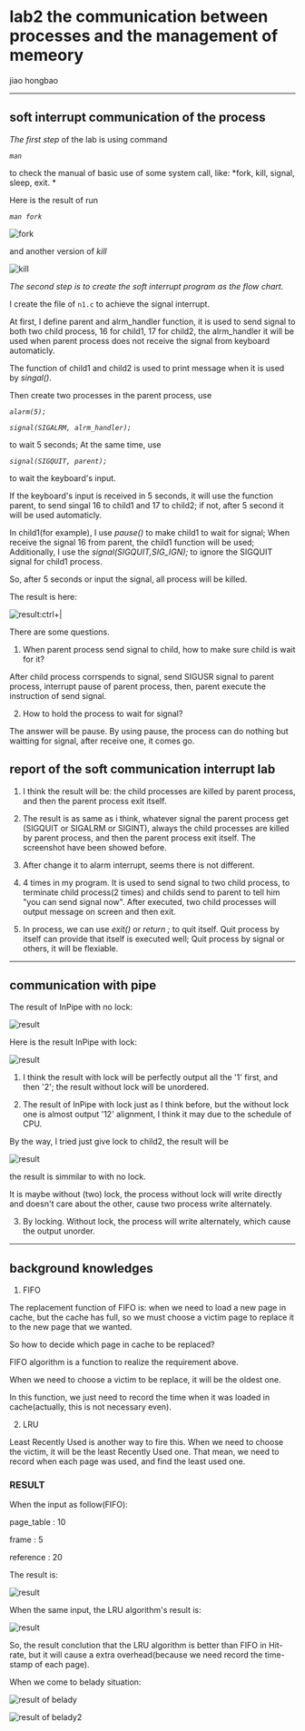 # lab2 the communication between processes and the management of memeory

jiao hongbao

-----------------------------------------------------

## soft interrupt communication of the process

*The first step* of the lab is using command 

*`man`* 

to check the manual of basic use of some system call, like: *fork, kill, signal, sleep, exit. *


Here is the result of run 

*`man fork`* 

![fork](README2/1.png "the tutorial of fork")


and another version of *kill*

![kill](README2/2.png "the tutorial of kill")


*The second step is to create the soft interrupt program as the flow chart.*

I create the file of `n1.c` to achieve the signal interrupt.

At first, I define parent and alrm_handler function, it is used to send signal to both two child process, 16 for child1, 17 for child2, the alrm_handler it will be used when parent process does not receive the signal from keyboard automaticly.

The function of child1 and child2 is used to print message when it is used by *singal()*.

Then create two processes in the parent process, use 

*`alarm(5);`*

*`signal(SIGALRM, alrm_handler);`*




to wait 5 seconds; At the same time, use

*`signal(SIGQUIT, parent);`*

to wait the keyboard's input.

If the keyboard's input is received in 5 seconds, it will use the function parent, to send singal 16 to child1 and 17 to child2; if not, after 5 second it will be used automaticly.

In child1(for example), I use *pause()* to make child1 to wait for signal; When receive the signal 16 from parent, the child1 function will be used; Additionally, I use the *signal(SIGQUIT,SIG_IGN);* to ignore the SIGQUIT signal for child1 process.  


So, after 5 seconds or input the signal, all process will be killed.

The result is here:

![result:ctrl+|](report/2/1.png "result1")


There are some questions.

1. When parent process send signal to child, how to make sure child is wait for it?

After child process corrspends to signal, send SIGUSR signal to parent process, interrupt pause of parent process, then, parent execute the instruction of send signal.  

2. How to hold the process to wait for signal?

The answer will be pause. By using pause, the process can do nothing but waitting for signal, after receive one, it comes go.


## report of the soft communication interrupt lab

1. I think the result will be: the child processes are killed by parent process, and then the parent process exit itself.

2. The result is as same as i think, whatever signal the parent process get (SIGQUIT or SIGALRM or SIGINT), always the child processes are killed by parent process, and then the parent process exit itself. The screenshot have been showed before.

3. After change it to alarm interrupt, seems there is not different.

4. 4 times in my program. It is used to send signal to two child process, to terminate child process(2 times) and childs send to parent to tell him "you can send signal now". After executed, two child processes will output message on screen and then exit.

5. In process, we can use *exit()* or *return ;* to quit itself. Quit process by itself can provide that itself is executed well; Quit process by signal or others, it will be flexiable.


-----------------------------------------------------------------

## communication with pipe

The result of InPipe with no lock:

![result](report/2/4.png "without lock")


Here is the result InPipe with lock:

![result](report/2/2.png "lock")

1. I think the result with lock will be perfectly output all the '1' first, and then '2'; the result without lock will be unordered.

2. The result of InPipe with lock just as I think before, but the without lock one is almost output '12' alignment, I think it may due to the schedule of CPU.

By the way, I tried just give lock to child2, the result will be 

![result](report/2/3.png "with one lock")

the result is simmilar to with no lock.

It is maybe without (two) lock, the process without lock will write directly and doesn't care about the other, cause two process write alternately.

3. By locking. Without lock, the process will write alternately, which cause the output unorder.


-----------------------------------------------------------------------------------------



## background knowledges 

1. FIFO

The replacement function of FIFO is: when we need to load a new page in cache, but the cache has full, so we must choose a victim page to replace it to the new page that we wanted.

So how to decide which page in cache to be replaced?

FIFO algorithm is a function to realize the requirement above.

When we need to choose a victim to be replace, it will be the oldest one.

In this function, we just need to record the time when it was loaded in cache(actually, this is not necessary even).

2. LRU

Least Recently Used is another way to fire this. When we need to choose the victim, it will be the least Recently Used one. That mean, we need to record when each page was used, and find the least used one.


### RESULT

When the input as follow(FIFO):

page_table : 10

frame : 5 

reference : 20


The result is:

![result](report/2/5.1.png "result")

When the same input, the LRU algorithm's result is:

![result](report/2/6.1.png "result")

So, the result conclution that the LRU algorithm is better than FIFO in Hit-rate, but it will cause a extra overhead(because we need record the time-stamp of each page).




When we come to belady situation:

![result of belady](report/2/7.png "result of belady")

![result of belady2](report/2/8.png "result of belady2")











